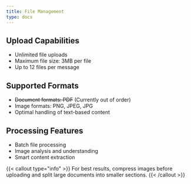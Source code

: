 ```yaml
---
title: File Management
type: docs
---
```

## Upload Capabilities
- Unlimited file uploads
- Maximum file size: 3MB per file
- Up to 12 files per message

## Supported Formats
- ~~Document formats: PDF~~ (Currently out of order)
- Image formats: PNG, JPEG, JPG
- Optimal handling of text-based content

## Processing Features
- Batch file processing
- Image analysis and understanding
- Smart content extraction

{{< callout type="info" >}}
For best results, compress images before uploading and split large documents into smaller sections.
{{< /callout >}}
